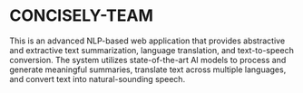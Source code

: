 # CONCISELY-TEAM
This is an advanced NLP-based web application that provides abstractive and extractive text summarization, language translation, and text-to-speech conversion. The system utilizes state-of-the-art AI models to process and generate meaningful summaries, translate text across multiple languages, and convert text into natural-sounding speech.
